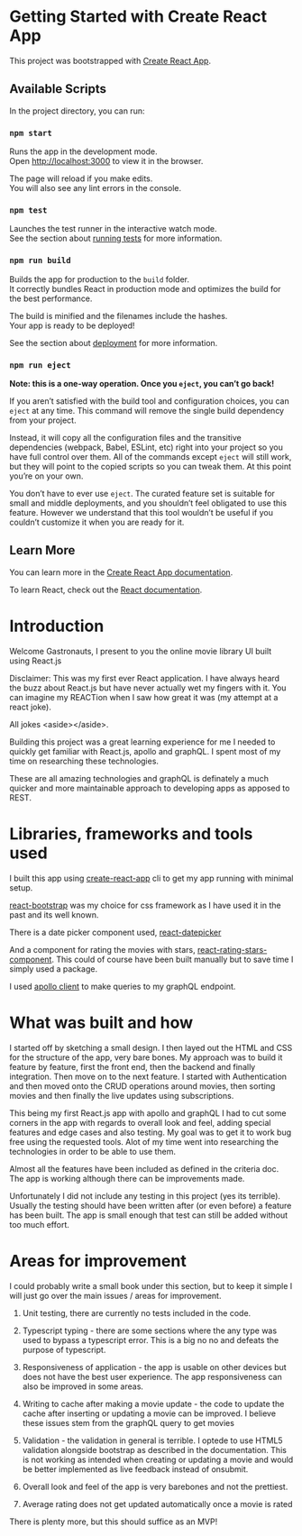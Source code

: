 # Getting Started with Create React App

This project was bootstrapped with [Create React App](https://github.com/facebook/create-react-app).

## Available Scripts

In the project directory, you can run:

### `npm start`

Runs the app in the development mode.\
Open [http://localhost:3000](http://localhost:3000) to view it in the browser.

The page will reload if you make edits.\
You will also see any lint errors in the console.

### `npm test`

Launches the test runner in the interactive watch mode.\
See the section about [running tests](https://facebook.github.io/create-react-app/docs/running-tests) for more information.

### `npm run build`

Builds the app for production to the `build` folder.\
It correctly bundles React in production mode and optimizes the build for the best performance.

The build is minified and the filenames include the hashes.\
Your app is ready to be deployed!

See the section about [deployment](https://facebook.github.io/create-react-app/docs/deployment) for more information.

### `npm run eject`

**Note: this is a one-way operation. Once you `eject`, you can’t go back!**

If you aren’t satisfied with the build tool and configuration choices, you can `eject` at any time. This command will remove the single build dependency from your project.

Instead, it will copy all the configuration files and the transitive dependencies (webpack, Babel, ESLint, etc) right into your project so you have full control over them. All of the commands except `eject` will still work, but they will point to the copied scripts so you can tweak them. At this point you’re on your own.

You don’t have to ever use `eject`. The curated feature set is suitable for small and middle deployments, and you shouldn’t feel obligated to use this feature. However we understand that this tool wouldn’t be useful if you couldn’t customize it when you are ready for it.

## Learn More

You can learn more in the [Create React App documentation](https://facebook.github.io/create-react-app/docs/getting-started).

To learn React, check out the [React documentation](https://reactjs.org/).

# Introduction

Welcome Gastronauts, I present to you the online movie library UI built using React.js

Disclaimer: This was my first ever React application. I have always heard the buzz about React.js but have never actually wet my fingers with it. You can imagine my REACTion when I saw how great it was (my attempt at a react joke).

All jokes &lt;aside>&lt;/aside>.

Building this project was a great learning experience for me I needed to quickly get familiar with React.js, apollo and graphQL. I spent most of my time on researching these technologies.

These are all amazing technologies and graphQL is definately a much quicker and more maintainable approach to developing apps as apposed to REST.

# Libraries, frameworks and tools used

I built this app using [create-react-app](https://reactjs.org/docs/create-a-new-react-app.html#create-react-app) cli to get my app running with minimal setup.

[react-bootstrap](https://react-bootstrap.github.io/) was my choice for css framework as I have used it in the past and its well known.

There is a date picker component used, [react-datepicker](https://www.npmjs.com/package/react-datepicker)

And a component for rating the movies with stars, [react-rating-stars-component](https://www.npmjs.com/package/react-rating-stars-component). This could of course have been built manually but to save time I simply used a package.

I used [apollo client](https://www.apollographql.com/docs/react/) to make queries to my graphQL endpoint.

# What was built and how

I started off by sketching a small design. I then layed out the HTML and CSS for the structure of the app, very bare bones. My approach was to build it feature by feature, first the front end, then the backend and finally integration. Then move on to the next feature. I started with Authentication and then moved onto the CRUD operations around movies, then sorting movies and then finally the live updates using subscriptions.

This being my first React.js app with apollo and graphQL I had to cut some corners in the app with regards to overall look and feel, adding special features and edge cases and also testing. My goal was to get it to work bug free using the requested tools. Alot of my time went into researching the technologies in order to be able to use them.

Almost all the features have been included as defined in the criteria doc. The app is working although there can be improvements made.

Unfortunately I did not include any testing in this project (yes its terrible). Usually the testing should have been written after (or even before) a feature has been built. The app is small enough that test can still be added without too much effort.

# Areas for improvement

I could probably write a small book under this section, but to keep it simple I will just go over the main issues / areas for improvement.

1. Unit testing, there are currently no tests included in the code.

2. Typescript typing - there are some sections where the any type was used to bypass a typescript error. This is a big no no and defeats the purpose of typescript.

3. Responsiveness of application - the app is usable on other devices but does not have the best user experience. The app responsiveness can also be improved in some areas.

4. Writing to cache after making a movie update - the code to update the cache after inserting or updating a movie can be improved. I believe these issues stem from the graphQL query to get movies

5. Validation - the validation in general is terrible. I optede to use HTML5 validation alongside bootstrap as described in the documentation. This is not working as intended when creating or updating a movie and would be better implemented as live feedback instead of onsubmit.

6. Overall look and feel of the app is very barebones and not the prettiest.

7. Average rating does not get updated automatically once a movie is rated

There is plenty more, but this should suffice as an MVP!
